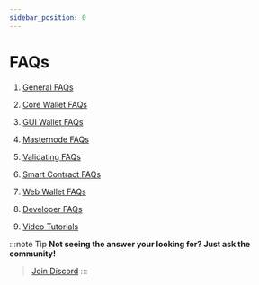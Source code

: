 ```yaml
---
sidebar_position: 0
---
```


# FAQs

1. [General FAQs](./general-faq)

2. [Core Wallet FAQs](./core-wallet-faq)

3. [GUI Wallet FAQs](./gui-wallet-faq)

4. [Masternode FAQs](./masternode-faq)

5. [Validating FAQs](./validating-faq)

6. [Smart Contract FAQs](./smart-contract-faq)

7. [Web Wallet FAQs](./web-wallet-faq)

8. [Developer FAQs](./developer-faq)

9. [Video Tutorials](./video-tutorials)



:::note Tip
**Not seeing the answer your looking for? Just ask the community!**
> <a href="https://discord.gg/7cd5ebDQCj">Join Discord</a>
:::